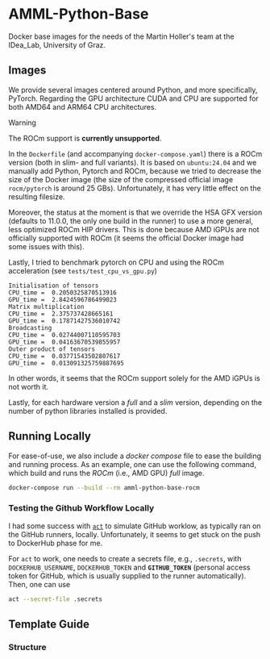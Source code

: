 # AMML-Python-Base

Docker base images for the needs of the Martin Holler's team at the IDea_Lab, University of Graz.

## Images

We provide several images centered around Python, and more specifically, PyTorch. Regarding the GPU architecture
CUDA and CPU are supported for both AMD64 and ARM64 CPU architectures. 

> [!WARNING]
> The ROCm support is **currently unsupported**.
> 
> In the `Dockerfile` (and accompanying `docker-compose.yaml`) there is a ROCm version (both in slim- and full variants).
> It is based on `ubuntu:24.04` and we manually add Python, Pytorch and ROCm, because we tried to decrease the size of the Docker image 
> (the size of the compressed official image `rocm/pytorch` is around 25 GBs). Unfortunately, it has very little effect on the resulting filesize.
> 
> Moreover, the status at the moment is that we override the HSA GFX version 
> (defaults to 11.0.0, the only one build in the runner) to use a more general, less optimized
> ROCm HIP drivers. This is done because AMD iGPUs are not officially supported with ROCm (it seems the official Docker image had some issues with this).
>
> Lastly, I tried to benchmark pytorch on CPU and using the ROCm acceleration (see `tests/test_cpu_vs_gpu.py`)
> ```
> Initialisation of tensors
> CPU_time =  0.2050325870513916
> GPU_time =  2.8424596786499023
> Matrix multiplication
> CPU_time =  2.375737428665161
> GPU_time =  0.17871427536010742
> Broadcasting
> CPU_time =  0.02744007110595703
> GPU_time =  0.04163670539855957
> Outer product of tensors
> CPU_time =  0.03771543502807617
> GPU_time =  0.013091325759887695
> ```
> In other words, it seems that the ROCm support solely for the AMD iGPUs is not worth it.

Lastly, for each hardware version a *full* and a *slim* version, depending on the number of python libraries installed is provided. 

## Running Locally

For ease-of-use, we also include a _docker compose_ file to ease the building and running process. 
As an example, one can use the following command, which build and runs the _ROCm_ (i.e., AMD GPU) _full_ image.
```bash
docker-compose run --build --rm amml-python-base-rocm
```

### Testing the Github Workflow Locally

I had some success with [`act`](https://nektosact.com/) to simulate GitHub worklow, as typically ran on the GitHub runners, locally. 
Unfortunately, it seems to get stuck on the push to DockerHub phase for me.

For `act` to work, one needs to create a secrets file, e.g., `.secrets`, with `DOCKERHUB_USERNAME`, `DOCKERHUB_TOKEN` and **`GITHUB_TOKEN`** 
(personal access token for GitHub, which is usually supplied to the runner automatically). Then, one can use
```bash
act --secret-file .secrets
```

## Template Guide

### Structure

